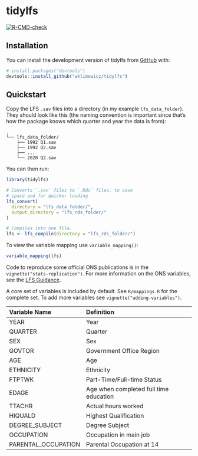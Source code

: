 
<!-- README.md is generated from README.Rmd. Please edit that file -->

# tidylfs

<!-- badges: start -->

[![R-CMD-check](https://github.com/wklimowicz/tidylfs/actions/workflows/R-CMD-check.yaml/badge.svg)](https://github.com/wklimowicz/tidylfs/actions/workflows/R-CMD-check.yaml)
<!-- badges: end -->

## Installation

You can install the development version of tidylfs from
[GitHub](https://github.com/) with:

``` r
# install.packages("devtools")
devtools::install_github("wklimowicz/tidylfs")
```

## Quickstart

Copy the LFS `.sav` files into a directory (in my example
`lfs_data_folder`). They should look like this (the naming convention is
important since that’s how the package knows which quarter and year the
data is from):

    .
    └── lfs_data_folder/
        ├── 1992 Q1.sav
        ├── 1992 Q2.sav
        ├── ...
        └── 2020 Q2.sav

You can then run:

``` r
library(tidylfs)

# Converts `.sav` files to `.Rds` files, to save
# space and for quicker loading
lfs_convert(
  directory = "lfs_data_folder/",
  output_directory = "lfs_rds_folder/"
)

# Compiles into one file.
lfs <- lfs_compile(directory = "lfs_rds_folder/")
```

To view the variable mapping use `variable_mapping()`:

``` r
variable_mapping(lfs)
```

Code to reproduce some official ONS publications is in the
`vignette("stats-replication")`. For more information on the ONS
variables, see the [LFS
Guidance](https://www.ons.gov.uk/employmentandlabourmarket/peopleinwork/employmentandemployeetypes/methodologies/labourforcesurveyuserguidance).

A core set of variables is included by default. See `R/mappings.R` for
the complete set. To add more variables see
`vignette("adding-variables")`.

| Variable Name       | Definition                             |
|:--------------------|:---------------------------------------|
| YEAR                | Year                                   |
| QUARTER             | Quarter                                |
| SEX                 | Sex                                    |
| GOVTOR              | Government Office Region               |
| AGE                 | Age                                    |
| ETHNICITY           | Ethnicity                              |
| FTPTWK              | Part-Time/Full-time Status             |
| EDAGE               | Age when completed full time education |
| TTACHR              | Actual hours worked                    |
| HIQUALD             | Highest Qualification                  |
| DEGREE_SUBJECT      | Degree Subject                         |
| OCCUPATION          | Occupation in main job                 |
| PARENTAL_OCCUPATION | Parental Occupation at 14              |
